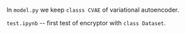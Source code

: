 In `model.py` we keep `classs CVAE` of variational autoencoder.

`test.ipynb` -- first test of encryptor with `class Dataset`.

